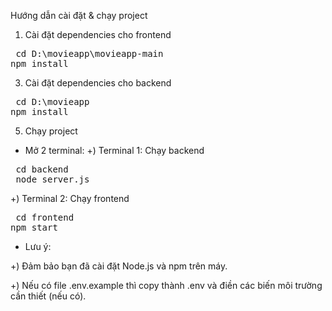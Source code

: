 Hướng dẫn cài đặt & chạy project
1. Cài đặt dependencies cho frontend
<pre> cd D:\movieapp\movieapp-main
npm install </pre>
3. Cài đặt dependencies cho backend
<pre> cd D:\movieapp
npm install </pre>

5. Chạy project
- Mở 2 terminal:
   +) Terminal 1: Chạy backend
<pre> cd backend
 node server.js </pre>
   +) Terminal 2: Chạy frontend
<pre> cd frontend
npm start </pre>
- Lưu ý:

+) Đảm bảo bạn đã cài đặt Node.js và npm trên máy.

+) Nếu có file .env.example thì copy thành .env và điền các biến môi trường cần thiết (nếu có).
